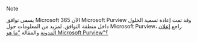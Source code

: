<!-- This file is maintained by the Compliance content team. Please connect Robert Mazzoli (robmazz) before making any changes.-->

>[!NOTE]
>يسمى توافق Microsoft 365 الآن Microsoft Purview وقد تمت إعادة تسمية الحلول داخل منطقة التوافق. لمزيد من المعلومات حول Microsoft Purview، راجع [إعلان المدونة](https://aka.ms/microsoftpurviewblog) والمقالة ["ما هو Microsoft Purview"؟](/purview/purview)